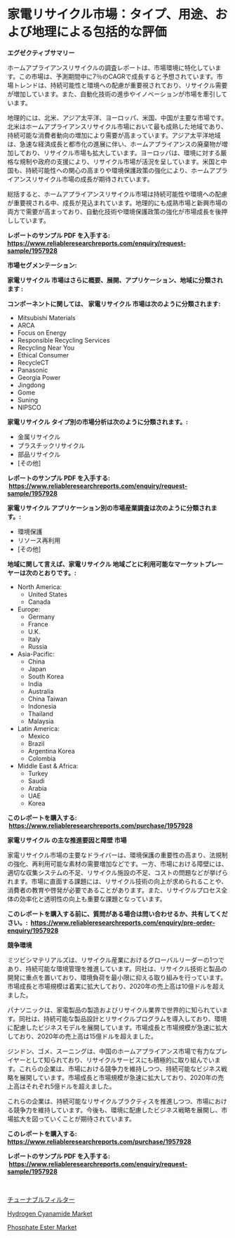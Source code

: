 <p><h1>家電リサイクル市場：タイプ、用途、および地理による包括的な評価</h1></p><p><strong>エグゼクティブサマリー</strong></p>
<p><p>ホームアプライアンスリサイクルの調査レポートは、市場環境に特化しています。この市場は、予測期間中に7％のCAGRで成長すると予想されています。市場トレンドは、持続可能性と環境への配慮が重要視されており、リサイクル需要が増加しています。また、自動化技術の進歩やイノベーションが市場を牽引しています。</p><p>地理的には、北米、アジア太平洋、ヨーロッパ、米国、中国が主要な市場です。北米はホームアプライアンスリサイクル市場において最も成熟した地域であり、持続可能な消費者動向の増加により需要が高まっています。アジア太平洋地域は、急速な経済成長と都市化の進展に伴い、ホームアプライアンスの廃棄物が増加しており、リサイクル市場も拡大しています。ヨーロッパは、環境に対する厳格な規制や政府の支援により、リサイクル市場が活況を呈しています。米国と中国も、持続可能性への関心の高まりや環境保護政策の強化により、ホームアプライアンスリサイクル市場の成長が期待されています。</p><p>総括すると、ホームアプライアンスリサイクル市場は持続可能性や環境への配慮が重要視される中、成長が見込まれています。地理的にも成熟市場と新興市場の両方で需要が高まっており、自動化技術や環境保護政策の強化が市場成長を後押ししています。</p></p>
<p><strong>レポートのサンプル PDF を入手する: <a href="https://www.reliableresearchreports.com/enquiry/request-sample/1957928">https://www.reliableresearchreports.com/enquiry/request-sample/1957928</a></strong></p>
<p><strong>市場セグメンテーション:</strong></p>
<p><strong> 家電リサイクル 市場はさらに概要、展開、アプリケーション、地域に分類されます :</strong></p>
<p><strong>コンポーネントに関しては、 家電リサイクル 市場は次のように分類されます: &nbsp;</strong></p>
<p><ul><li>Mitsubishi Materials</li><li>ARCA</li><li>Focus on Energy</li><li>Responsible Recycling Services</li><li>Recycling Near You</li><li>Ethical Consumer</li><li>RecycleCT</li><li>Panasonic</li><li>Georgia Power</li><li>Jingdong</li><li>Gome</li><li>Suning</li><li>NIPSCO</li></ul></p>
<p><strong> 家電リサイクル タイプ別の市場分析は次のように分類されます。:</strong></p>
<p><ul><li>金属リサイクル</li><li>プラスチックリサイクル</li><li>部品リサイクル</li><li>[その他]</li></ul></p>
<p><strong>レポートのサンプル PDF を入手する: &nbsp;<a href="https://www.reliableresearchreports.com/enquiry/request-sample/1957928">https://www.reliableresearchreports.com/enquiry/request-sample/1957928</a></strong></p>
<p><strong> 家電リサイクル アプリケーション別の市場産業調査は次のように分類されます。:</strong></p>
<p><ul><li>環境保護</li><li>リソース再利用</li><li>[その他]</li></ul></p>
<p><strong>地域に関して言えば、家電リサイクル 地域ごとに利用可能なマーケットプレーヤーは次のとおりです。:</strong></p>
<p><ul>
    <li>
        North America:
        <ul>
            <li>United States</li>
            <li>Canada</li>
        </ul>
    </li>
    <li>
        Europe:
        <ul>
            <li>Germany</li>
            <li>France</li>
            <li>U.K.</li>
            <li>Italy</li>
            <li>Russia</li>
        </ul>
    </li>
    <li>
        Asia-Pacific:
        <ul>
            <li>China</li>
            <li>Japan</li>
            <li>South Korea</li>
            <li>India</li>
            <li>Australia</li>
            <li>China Taiwan</li>
            <li>Indonesia</li>
            <li>Thailand</li>
            <li>Malaysia</li>
        </ul>
    </li>
    <li>
        Latin America:
        <ul>
            <li>Mexico</li>
            <li>Brazil</li>
            <li>Argentina Korea</li>
            <li>Colombia</li>
        </ul>
    </li>
    <li>
        Middle East & Africa:
        <ul>
            <li>Turkey</li>
            <li>Saudi</li>
            <li>Arabia</li>
            <li>UAE</li>
            <li>Korea</li>
        </ul>
    </li>
    </ul></p>
<p><strong>このレポートを購入する: &nbsp;<a href="https://www.reliableresearchreports.com/purchase/1957928">https://www.reliableresearchreports.com/purchase/1957928</a></strong></p>
<p><strong>家電リサイクル の主な推進要因と障壁 市場</strong></p>
<p><p>家電リサイクル市場の主要なドライバーは、環境保護の重要性の高まり、法規制の強化、再利用可能な素材の需要増加などです。一方、市場における障壁には、適切な収集システムの不足、リサイクル施設の不足、コストの問題などが挙げられます。市場に直面する課題には、リサイクル技術の向上が求められることや、消費者の教育や啓発が必要であることがあります。また、リサイクルプロセス全体の効率化と透明性の向上も重要な課題となっています。</p></p>
<p><strong>このレポートを購入する前に、質問がある場合は問い合わせるか、共有してください。:&nbsp; <a href="https://www.reliableresearchreports.com/enquiry/pre-order-enquiry/1957928">https://www.reliableresearchreports.com/enquiry/pre-order-enquiry/1957928</a></strong></p>
<p><strong>競争環境</strong></p>
<p><p>ミツビシマテリアルズは、リサイクル産業におけるグローバルリーダーの1つであり、持続可能な環境管理を推進しています。同社は、リサイクル技術と製品の開発に重点を置いており、環境負荷を最小限に抑える取り組みを行っています。市場成長と市場規模は着実に拡大しており、2020年の売上高は10億ドルを超えました。</p><p>パナソニックは、家電製品の製造およびリサイクル業界で世界的に知られています。同社は、持続可能な製品設計とリサイクルプログラムを導入しており、環境に配慮したビジネスモデルを展開しています。市場成長と市場規模が急速に拡大しており、2020年の売上高は15億ドルを超えました。</p><p>ジンドン、ゴメ、スーニングは、中国のホームアプライアンス市場で有力なプレイヤーとして知られており、リサイクルサービスにも積極的に取り組んでいます。これらの企業は、市場における競争力を維持しつつ、持続可能なビジネス戦略を展開しています。市場成長と市場規模が急速に拡大しており、2020年の売上高はそれぞれ5億ドルを超えました。</p><p>これらの企業は、持続可能なリサイクルプラクティスを推進しつつ、市場における競争力を維持しています。今後も、環境に配慮したビジネス戦略を展開し、市場拡大を図っていくことが期待されています。</p></p>
<p><strong>このレポートを購入する: &nbsp; <a href="https://www.reliableresearchreports.com/purchase/1957928">https://www.reliableresearchreports.com/purchase/1957928</a></strong></p>
<p><strong>レポートのサンプル PDF を入手する: &nbsp;<a href="https://www.reliableresearchreports.com/enquiry/request-sample/1957928">https://www.reliableresearchreports.com/enquiry/request-sample/1957928</a></strong><strong></strong></p>
<p>&nbsp;</p>
<p><p><a href="https://github.com/KaydenJohns1964/Market-Research-Report-List-1/blob/main/84890258241.md">チューナブルフィルター</a></p><p><a href="https://copper-carbon-84f.notion.site/Hydrogen-Cyanamide-Market-Research-Report-Unlocks-Analysis-on-the-Market-Financial-Status-Market-Si-a35a899e8ef44cfca0d3399b0a4dbc6d">Hydrogen Cyanamide Market</a></p><p><a href="https://circular-yam-9b9.notion.site/Phosphate-Ester-Market-Growth-Market-Trends-COVID-19-Impact-and-Forecasts-for-period-from-2024--978b610dfde54e989c7b43347f768171">Phosphate Ester Market</a></p></p>